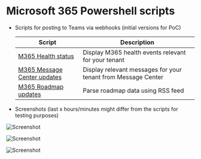 # Microsoft 365 Powershell scripts

- Scripts for posting to Teams via webhooks (initial versions for PoC)

  | Script                                                       | Description                                                  |
  | ------------------------------------------------------------ | ------------------------------------------------------------ |
  | [M365 Health status](https://github.com/einast/PS_M365_scripts/blob/master/M365HealthStatus.ps1) | Display M365 health events relevant for your tenant          |
  | [M365 Message Center updates](https://github.com/einast/PS_M365_scripts/blob/master/M365MessageCenterUpdates.ps1) | Display relevant messages for your tenant from Message Center |
  | [M365 Roadmap updates](https://github.com/einast/PS_M365_scripts/blob/master/M365RoadmapUpdates.ps1) | Parse roadmap data using RSS feed                            |

- Screenshots (last x hours/minutes might differ from the scripts for testing purposes)

![Screenshot](https://github.com/einast/PS_M365_scripts/blob/master/O365ServiceHealth.PNG)

![Screenshot](https://github.com/einast/PS_M365_scripts/blob/master/M365MessageCenter.PNG)

![Screenshot](https://github.com/einast/PS_M365_scripts/blob/master/TeamsRoadmapWebHook.PNG)
